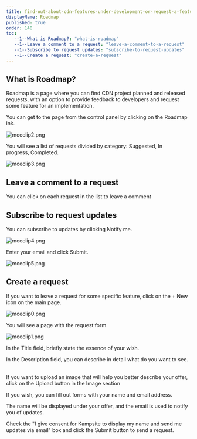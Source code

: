 ```yaml
---
title: find-out-about-cdn-features-under-development-or-request-a-feature
displayName: Roadmap
published: true
order: 140 
toc:
   --1--What is Roadmap?: "what-is-roadmap"
   --1--Leave a comment to a request: "leave-a-comment-to-a-request"
   --1--Subscribe to request updates: "subscribe-to-request-updates"
   --1--Create a request: "create-a-request"
---
```

  
  
  

What is Roadmap?
----------------

Roadmap is a page where you can find CDN project planned and released requests, with an option to provide feedback to developers and request some feature for an implementation. 

You can get to the page from the control panel by clicking on the Roadmap ink. 

<img src="https://support.gcore.com/hc/article_attachments/6921698599569/mceclip2.png" alt="mceclip2.png">

You will see a list of requests divided by category: Suggested, In progress, Completed.

<img src="https://support.gcore.com/hc/article_attachments/6921720566289/mceclip3.png" alt="mceclip3.png">

Leave a comment to a request
----------------------------

You can click on each request in the list to leave a comment 

Subscribe to request updates
----------------------------

You can subscribe to updates by clicking Notify me.

<img src="https://support.gcore.com/hc/article_attachments/6921803099921/mceclip4.png" alt="mceclip4.png">

Enter your email and click Submit.

<img src="https://support.gcore.com/hc/article_attachments/6921804339729/mceclip5.png" alt="mceclip5.png">

Create a request
----------------

If you want to leave a request for some specific feature, click on the + New icon on the main page.

<img src="https://support.gcore.com/hc/article_attachments/6921637566865/mceclip0.png" alt="mceclip0.png">

You will see a page with the request form.  

<img src="https://support.gcore.com/hc/article_attachments/6921660046225/mceclip1.png" alt="mceclip1.png">

In the Title field, briefly state the essence of your wish.  

In the Description field, you can describe in detail what do you want to see.  

If you want to upload an image that will help you better describe your offer, click on the Upload button in the Image section 

If you wish, you can fill out forms with your name and email address. 

The name will be displayed under your offer, and the email is used to notify you of updates. 

Check the "I give consent for Kampsite to display my name and send me updates via email" box and click the Submit button to send a request.